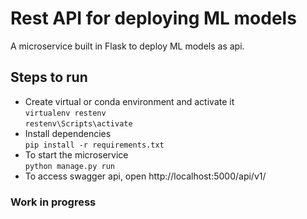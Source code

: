 # Rest API for deploying ML models

A microservice built in Flask to deploy ML models as api.

## Steps to run
* Create virtual or conda environment and activate it  
  `virtualenv restenv`  
  `restenv\Scripts\activate`  
* Install dependencies  
  `pip install -r requirements.txt`  
* To start the microservice  
  `python manage.py run`  
* To access swagger api, open http://localhost:5000/api/v1/


### Work in progress
